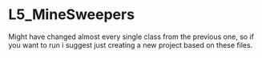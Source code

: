 # L5_MineSweepers

Might have changed almost every single class from the previous one, so if you want to run i suggest just creating a new project based on these files.
